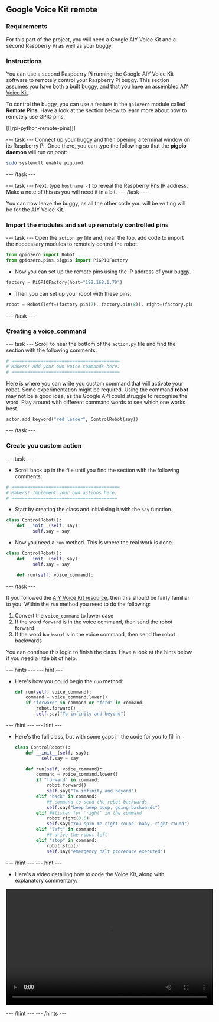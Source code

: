 ## Google Voice Kit remote

### Requirements
For this part of the project, you will need a Google AIY Voice Kit and a second Raspberry Pi as well as your buggy.

### Instructions
You can use a second Raspberry Pi running the Google AIY Voice Kit software to remotely control your Raspberry Pi buggy. This section assumes you have both a [built buggy](../build-a-buggy), and that you have an assembled [AIY Voice Kit](../rpi-python-google-aiy).

To control the buggy, you can use a feature in the `gpiozero` module called **Remote Pins**. Have a look at the section below to learn more about how to remotely use GPIO pins.

[[[rpi-python-remote-pins]]]

--- task ---
Connect up your buggy and then opening a terminal window on its Raspberry Pi. Once there, you can type the following so that the **pigpio daemon** will run on boot:

```bash
sudo systemctl enable pigpiod
```
--- /task ---

--- task ---
Next, type `hostname -I` to reveal the Raspberry Pi's IP address. Make a note of this as you will need it in a bit.
--- /task ---	


You can now leave the buggy, as all the other code you will be writing will be for the AIY Voice Kit.
	
### Import the modules and set up remotely controlled pins

--- task ---
Open the `action.py` file and, near the top, add code to import the neccessary modules to remotely control the robot.

```python
from gpiozero import Robot
from gpiozero.pins.pigpio import PiGPIOFactory
```

- Now you can set up the remote pins using the IP address of your buggy.

```python
factory = PiGPIOFactory(host="192.168.1.79")

```

- Then you can set up your robot with these pins.

```python
robot = Robot(left=(factory.pin(7), factory.pin(8)), right=(factory.pin(9), factory.pin(10)))
```
--- /task ---

### Creating a voice_command

--- task ---
Scroll to near the bottom of the `action.py` file and find the section with the following comments:

```python
# =========================================
# Makers! Add your own voice commands here.
# =========================================
```
Here is where you can write you custom command that will activate your robot. Some experimentation might be required. Using the command **robot** may not be a good idea, as the Google API could struggle to recognise the word. Play around with different command words to see which one works best.

```python
actor.add_keyword("red leader", ControlRobot(say))
```
--- /task ---

### Create you custom action

--- task ---
- Scroll back up in the file until you find the section with the following comments:

```python
# =========================================
# Makers! Implement your own actions here.
# ========================================
```

- Start by creating the class and initialising it with the `say` function.

```python
class ControlRobot():
	def __init__(self, say):
		  self.say = say
```

- Now you need a `run` method. This is where the real work is done.

```python
class ControlRobot():
	def __init__(self, say):
		  self.say = say

	def run(self, voice_command):
```
--- /task ---

If you followed the [AIY Voice Kit resource](../rpi-python-google-aiy), then this should be fairly familiar to you. Within the `run` method you need to do the following:
  1. Convert the `voice_command` to lower case
  1. If the word `forward` is in the voice command, then send the robot forward
  1. If the word `backward` is in the voice command, then send the robot backwards
  
You can continue this logic to finish the class. Have a look at the hints below if you need a little bit of help.

--- hints --- --- hint ---
- Here's how you could begin the `run` method:
  ```python
  def run(self, voice_command):
	  command = voice_command.lower()
	  if "forward" in command or "ford" in command:
		  robot.forward()
		  self.say("To infinity and beyond")
  ```
--- /hint --- --- hint ---
- Here's the full class, but with some gaps in the code for you to fill in.
  ```python
  class ControlRobot():
	  def __init__(self, say):
			self.say = say

	  def run(self, voice_command):
		  command = voice_command.lower()
		  if "forward" in command:
			  robot.forward()
			  self.say("To infinity and beyond")
		  elif "back" in command:
			  ## command to send the robot backwards
			  self.say("beep beep boop, going backwards")
		  elif ##listen for 'right' in the command
			  robot.right(0.5)
			  self.say("You spin me right round, baby, right round")            
		  elif "left" in command:
			  ## drive the robot left
		  elif "stop" in command:
			  robot.stop()
			  self.say("emergency halt procedure executed")        
  ```
--- /hint --- --- hint ---
- Here's a video detailing how to code the Voice Kit, along with explanatory commentary:
<video width="560" height="315" controls>
<source src="images/aiy-remote.webm" type="video/webm">
If your browser does not support WebM video, try Firefox or Chrome.
</video>

--- /hint --- --- /hints ---

